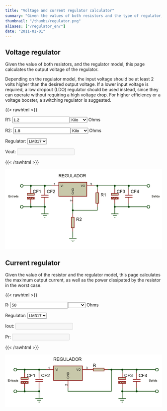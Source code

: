 ```yaml
---
title: "Voltage and current regulator calculator"
summary: "Given the values of both resistors and the type of regulator, calculates the output voltage or current of a linear regulator, both in voltage and current regulation mode."
thumbnail: "/thumbs/regulator.png"
aliases: ["/regulator_en/"]
date: "2011-01-01"
---
```

## Voltage regulator
Given the value of both resistors, and the regulator model, this page calculates the output voltage of the regulator.

Depending on the regulator model, the input voltage should be at least 2 volts higher than the desired output voltage. If a lower input voltage is required, a low dropout (LDO) regulator should be used instead, since they can operate without requiring a high voltage drop. For higher efficiency or a voltage booster, a switching regulator is suggested.

{{< rawhtml >}}
<form action="" id="reguladorf_v">
<p>R1: <input id="r1_v" value="1.2" class="w3-input w3-border" type="number"/><select id="r1Scale_v" class="w3-select w3-border">
  <option></option>
  <option selected="selected">Kilo</option>
  <option>Mega</option>
</select> Ohms</p>
<p>R2: <input id="r2_v" value="1.8" class="w3-input w3-border" type="number"/><select id="r2Scale_v" class="w3-select w3-border">
  <option></option>
  <option selected="selected">Kilo</option>
  <option>Mega</option>
</select> Ohms</p>
<p>Regulator: <select id="regulador_v"  class="w3-select w3-border">
  <option selected="selected">LM317</option>
  <option>7805</option>
  <option>7808</option>
  <option>7812</option>
  <option>7824</option>
</select></p>
<p>Vout: <input id="vout_v" disabled="disabled"  class="w3-input w3-border"/></p>
</form>
{{< /rawhtml >}}

![Voltage regulator schematic](/images/reguladortension.png)

## Current regulator
Given the value of the resistor and the regulator model, this page calculates the maximum output current, as well as the power dissipated by the resistor in the worst case.

{{< rawhtml >}}
<form action="" id="reguladorf_i">
<p>R: <input id="r_i" value="50" class="w3-input w3-border" type="number"/><select id="rScale_i"  class="w3-select w3-border">
  <option selected="selected"></option>
  <option>Kilo</option>
  <option>Mega</option>
</select> Ohms</p>
<p>Regulator: <select id="regulador_i"  class="w3-select w3-border">
  <option selected="selected">LM317</option>
  <option>7805</option>
  <option>7808</option>
  <option>7812</option>
  <option>7824</option>
</select></p>
<p>Iout: <input id="iout_i" disabled="disabled" class="w3-input w3-border"/></p>
<p>Pr: <input id="pout_i" disabled="disabled" class="w3-input w3-border"/></p>
</form>
<script src="/inc/calculators/regulator.js"></script>
{{< /rawhtml >}}

![Current source schematic](/images/reguladorcorriente.png)
